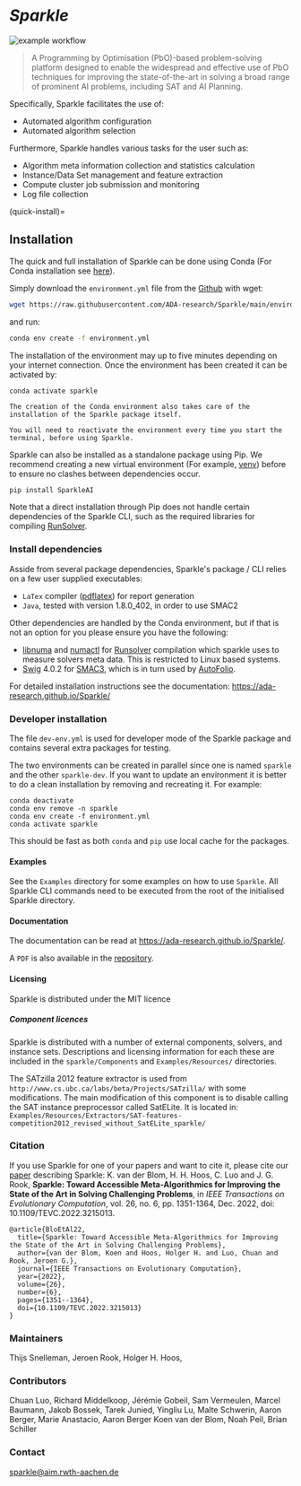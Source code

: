 # _Sparkle_

![example workflow](https://github.com/ada-research/sparkle/actions/workflows/main.yml/badge.svg?event=push)

> A Programming by Optimisation (PbO)-based problem-solving platform designed to enable the widespread and effective use of PbO techniques for improving the state-of-the-art in solving a broad range of prominent AI problems, including SAT and AI Planning.

Specifically, Sparkle facilitates the use of:

 * Automated algorithm configuration
 * Automated algorithm selection

Furthermore, Sparkle handles various tasks for the user such as:

 * Algorithm meta information collection and statistics calculation
 * Instance/Data Set management and feature extraction
 * Compute cluster job submission and monitoring
 * Log file collection

(quick-install)=

## Installation

The quick and full installation of Sparkle can be done using Conda (For Conda installation see [here]( https://docs.conda.io/en/latest/miniconda.html)). 

Simply download the `environment.yml` file from the [Github](https://github.com/ADA-research/Sparkle/blob/main/environment.yml) with wget:

```bash
wget https://raw.githubusercontent.com/ADA-research/Sparkle/main/environment.yml
```

and run:

```bash
conda env create -f environment.yml
```

The installation of the environment may up to five minutes depending on your internet connection.
Once the environment has been created it can be activated by:

```
conda activate sparkle
```

```{note}
The creation of the Conda environment also takes care of the installation of the Sparkle package itself. 
```

```{note}
You will need to reactivate the environment every time you start the terminal, before using Sparkle.
```

Sparkle can also be installed as a standalone package using Pip. We recommend creating a new virtual environment (For example, [venv](https://docs.python.org/3/library/venv.html)) before to ensure no clashes between dependencies occur. 

```bash
pip install SparkleAI
```

Note that a direct installation through Pip does not handle certain dependencies of the Sparkle CLI, such as the required libraries for compiling [RunSolver](https://www.cril.univ-artois.fr/~roussel/runsolver/).

### Install dependencies
Asside from several package dependencies, Sparkle's package / CLI relies on a few user supplied executables:
- `LaTex` compiler ([pdflatex](https://gist.github.com/rain1024/98dd5e2c6c8c28f9ea9d)) for report generation
- `Java`, tested with version 1.8.0_402, in order to use SMAC2

Other dependencies are handled by the Conda environment, but if that is not an option for you please ensure you have the following:

- [libnuma](https://anaconda.org/esrf-bcu/libnuma) and [numactl](https://anaconda.org/brown-data-science/numactl) for [Runsolver](http://www.cril.univ-artois.fr/~roussel/runsolver/) compilation which sparkle uses to measure solvers meta data. This is restricted to Linux based systems.
- [Swig](https://anaconda.org/conda-forge/swig/) 4.0.2 for [SMAC3](https://github.com/automl/SMAC3), which is in turn used by [AutoFolio](https://github.com/automl/AutoFolio).

For detailed installation instructions see the documentation: https://ada-research.github.io/Sparkle/

### Developer installation

The file `dev-env.yml` is used for developer mode of the Sparkle package and contains several extra packages for testing.

The two environments can be created in parallel since one is named `sparkle` and the other `sparkle-dev`. If you want to update an environment it is better to do a clean installation by removing and recreating it. For example:

```
conda deactivate
conda env remove -n sparkle
conda env create -f environment.yml
conda activate sparkle
```

This should be fast as both `conda` and `pip` use local cache for the packages.

#### Examples

See the `Examples` directory for some examples on how to use `Sparkle`. All Sparkle CLI commands need to be executed from the root of the initialised Sparkle directory.

#### Documentation

The documentation can be read at https://ada-research.github.io/Sparkle/. 

A `PDF` is also available in the [repository](https://raw.githubusercontent.com/ADA-research/Sparkle/main/Documentation/sparkle-userguide.pdf).

#### Licensing

Sparkle is distributed under the MIT licence

##### Component licences 

Sparkle is distributed with a number of external components, solvers, and instance sets. Descriptions and licensing information for each these are included in the `sparkle/Components` and `Examples/Resources/` directories.

The SATzilla 2012 feature extractor is used from `http://www.cs.ubc.ca/labs/beta/Projects/SATzilla/` with some modifications. The main modification of this component is to disable calling the SAT instance preprocessor called SatELite. It is located in: `Examples/Resources/Extractors/SAT-features-competition2012_revised_without_SatELite_sparkle/`

### Citation

If you use Sparkle for one of your papers and want to cite it, please cite our [paper](https://doi.org/10.1109/TEVC.2022.3215013) describing Sparkle:
K. van der Blom, H. H. Hoos, C. Luo and J. G. Rook, **Sparkle: Toward Accessible Meta-Algorithmics for Improving the State of the Art in Solving Challenging Problems**, in _IEEE Transactions on Evolutionary Computation_, vol. 26, no. 6, pp. 1351-1364, Dec. 2022, doi: 10.1109/TEVC.2022.3215013.
```
@article{BloEtAl22,
  title={Sparkle: Toward Accessible Meta-Algorithmics for Improving the State of the Art in Solving Challenging Problems}, 
  author={van der Blom, Koen and Hoos, Holger H. and Luo, Chuan and Rook, Jeroen G.},
  journal={IEEE Transactions on Evolutionary Computation}, 
  year={2022},
  volume={26},
  number={6},
  pages={1351--1364},
  doi={10.1109/TEVC.2022.3215013}
}
```

### Maintainers
Thijs Snelleman,
Jeroen Rook,
Holger H. Hoos,

### Contributors
Chuan Luo,
Richard Middelkoop,
Jérémie Gobeil,
Sam Vermeulen,
Marcel Baumann,
Jakob Bossek,
Tarek Junied,
Yingliu Lu,
Malte Schwerin,
Aaron Berger,
Marie Anastacio,
Aaron Berger
Koen van der Blom,
Noah Peil,
Brian Schiller

### Contact
sparkle@aim.rwth-aachen.de

